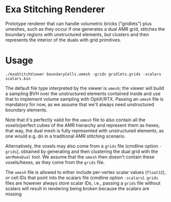 Exa Stitching Renderer
======================

Prototype renderer that can handle volumetric bricks ("gridlets") plus umeshes,
such as they occur if one generates a dual AMR grid, stitches the boundary
regions with unstructured elements, but clusters and then represents the
interior of the duals with grid primitives.

Usage
=====

```
./exaStitchViewer boundaryCells.umesh -grids gridlets.grids -scalars scalars.bin
```

The default file type interpreted by the viewer is `umesh`; the viewer will
build a sampling BVH over the unstructured elements contained inside and use
that to implement volume sampling with OptiX/RTX. Passing an `umesh` file is
mandatory for now, as we assume that we'll always need unstructured boundary
elements.

Note that it's perfectly valid for the `umesh` file to also contain all the
_voxels_/perfect cubes of the AMR hierarchy and represent them as hexes; that
way, the dual mesh is fully represented with unstructured elements, as one
would e.g. do in a traditional AMR stitching scenario.

Alternatively, the voxels may also come from a `grids` file (cmdline option
`-grids`), obtained by generating and then clustering the dual grid with the
`amrMakeDual` tool. We assume that the `umesh` then doesn't contain these
voxels/hexes, as they come from the `grids` file.

The `umesh` file is allowed to either include per-vertex scalar values
(`float32`), or cell IDs that point into the scalars file (cmdline option
`-scalars`). `grids` files are however always store scalar IDs, i.e., passing a
`grids` file without scalars will result in rendering being broken because the
scalars are missing
